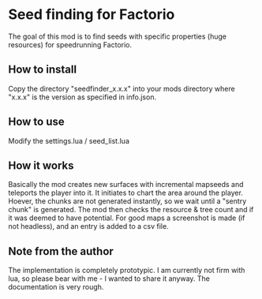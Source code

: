 # Seed finding for Factorio

The goal of this mod is to find seeds with specific properties (huge resources) for speedrunning Factorio.

## How to install

Copy the directory "seedfinder_x.x.x" into your mods directory where "x.x.x" is the version as specified in info.json.

## How to use

Modify the settings.lua / seed_list.lua

## How it works

Basically the mod creates new surfaces with incremental mapseeds and teleports the player into it.
It initiates to chart the area around the player.
Hoever, the chunks are not generated instantly, so we wait until a "sentry chunk" is generated.
The mod then checks the resource & tree count and if it was deemed to have potential.
For good maps a screenshot is made (if not headless), and an entry is added to a csv file.
 
## Note from the author

The implementation is completely prototypic. I am currently not firm with lua, so please bear with me - I wanted to share it anyway. The documentation is very rough.
